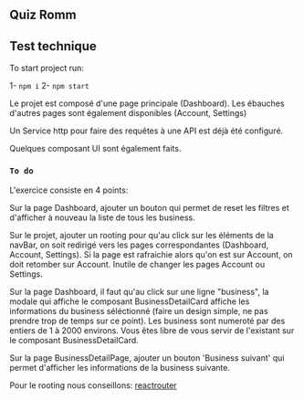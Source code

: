 ## Quiz Romm




## Test technique

To start project run:

1- `npm i`
2- `npm start`


Le projet est composé d'une page principale (Dashboard).
Les ébauches d'autres pages sont également disponibles (Account, Settings)

Un Service http pour faire des requêtes à une API est déjà été configuré.

Quelques composant UI sont également faits.

### `To do`

L'exercice consiste en 4 points:

Sur la page Dashboard, ajouter un bouton qui permet de reset les filtres et d'afficher à nouveau la liste de tous les business.

Sur le projet, ajouter un rooting pour qu'au click sur les éléments de la navBar, on soit redirigé vers les pages correspondantes (Dashboard, Account, Settings). Si la page est rafraichie alors qu'on est sur Account, on doit retomber sur Account. Inutile de changer les pages Account ou Settings.

Sur la page Dashboard, il faut qu'au click sur une ligne "business", la modale qui affiche le composant BusinessDetailCard affiche les informations du business séléctionné (faire un design simple, ne pas prendre trop de temps sur ce point). Les business sont numeroté par des entiers de 1 à 2000 environs. Vous êtes libre de vous servir de l'existant sur le composant BusinessDetailCard.

Sur la page BusinessDetailPage, ajouter un bouton 'Business suivant' qui permet d'afficher les informations de la business suivante.

Pour le rooting nous conseillons: [reactrouter](https://reactrouter.com/en/main)